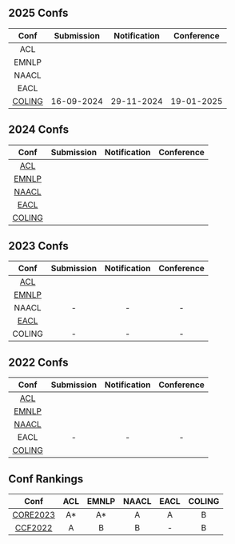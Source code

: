 
## 2025 Confs 
|  Conf  | Submission    |   Notification  |   Conference  |
| :---:  |    :----:     |     :---:       |     :---:     |
|  ACL   |               |                 |               |
|  EMNLP |               |                 |               |
|  NAACL |               |                 |               |
|  EACL  |               |                 |               |
| [COLING](https://coling2025.org/) | 16-09-2024 | 29-11-2024 | 19-01-2025 |
 
 
## 2024 Confs
|  Conf  | Submission    |   Notification  |   Conference  |
| :---:  |    :----:     |     :---:       |     :---:     |
| [ACL](https://2024.aclweb.org/)   |               |                 |               |
| [EMNLP](https://2024.emnlp.org/)  |               |                 |               |
| [NAACL](https://2024.naacl.org/)  |               |                 |               |
| [EACL](https://2024.eacl.org/)    |               |                 |               |
| [COLING](https://coling2025.org/) |               |                 |               |

## 2023 Confs
|  Conf  | Submission    |   Notification  |   Conference  |
| :---:  |    :----:     |     :---:       |     :---:     |
| [ACL](https://2023.aclweb.org/)   |               |                 |               |
| [EMNLP](https://2023.emnlp.org/)  |               |                 |               |
|  NAACL                            |       -       |        -        |       -       |
| [EACL](https://2023.eacl.org/)    |               |                 |               |
|  COLING                           |       -       |        -        |       -       |

## 2022 Confs
|  Conf  | Submission    |   Notification  |   Conference  |
| :---:  |    :----:     |     :---:       |     :---:     |
| [ACL](https://www.aclweb.org/portal/content/60th-annual-meeting-association-computational-linguistics)                        |               |                 |               |
| [EMNLP](https://2022.emnlp.org/)  |               |                 |               |
| [NAACL](https://2022.naacl.org/)  |               |                 |               |
|  EACL                             |       -       |        -        |       -       |
| [COLING](https://coling2022.org/) |               |                 |               |

## Conf Rankings
|  Conf  |   ACL   |   EMNLP  |   NAACL  | EACL | COLING |
| :---:  | :----:  |   :---:  |  :---:   | :---:|  :---: |
| [CORE2023](https://portal.core.edu.au/conf-ranks/) | A* | A* | A | A | B |
| [CCF2022](https://www.ccf.org.cn/)                 | A  | B  | B | - | B |
<!--stackedit_data:
eyJoaXN0b3J5IjpbNjM0MzIzMTcyLC01NTMwNDY4ODIsLTEwNz
AzOTI1MzAsMTk0MTgxMTA1OCw3NTExMDIxNzEsNzc4ODAxNjM3
LDE0MDU4ODE2MzEsMTMwNjU1NDAxMiwxOTk3NDY0NzQ0LC02MD
c2Mjc1OTIsMTU2ODk4Nzk1LC0xMTE5MDgwMjAsLTU3ODUwODU1
NiwtNzQzNjk3NjA1LDM1MjcyNzc1Niw4NjQ5MjU5MDEsLTE4NT
gxNzk5OTIsMjA3ODc2ODgxNCwtNzE1NjcyODUyLDEwODk0NDk0
MjJdfQ==
-->